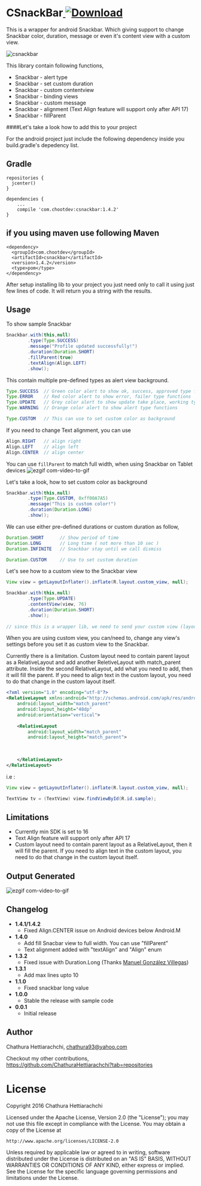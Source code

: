 # CSnackBar[ ![Download](https://api.bintray.com/packages/chathurahettiarachchi/maven/CSnackBar/images/download.svg) ](https://bintray.com/chathurahettiarachchi/maven/CSnackBar/_latestVersion)
This is a wrapper for android Snackbar. Which giving support to change Snackbar color, duration, message or even it's content view with a custom view.

![csnackbar](https://cloud.githubusercontent.com/assets/13764097/22288484/0942e32e-e31d-11e6-9630-2132379127f7.jpg)

This library contain following functions,

* Snackbar - alert type
* Snackbar - set custom duration
* Snackbar - custom contentview
* Snackbar - binding views
* Snackbar - custom message
* Snackbar - alignment (Text Align feature will support only after API 17)
* Snackbar - fillParent

####Let's take a look how to add this to your project

For the android project just include the following dependency inside you build.gradle's depedency list.

Gradle
------
```
repositories {
  jcenter()
}

dependencies {
    ...
    compile 'com.chootdev:csnackbar:1.4.2'
}
```

if you using maven use following
Maven
------
```
<dependency>
  <groupId>com.chootdev</groupId>
  <artifactId>csnackbar</artifactId>
  <version>1.4.2</version>
  <type>pom</type>
</dependency>
```

After setup installing lib to your project you just need only to call it using just few lines of code. It will return you a string with the results.

Usage
-----
To show sample Snackbar
```java
Snackbar.with(this,null)
        .type(Type.SUCCESS)
        .message("Profile updated successfully!")
        .duration(Duration.SHORT)
        .fillParent(true)
        .textAlign(Align.LEFT)
        .show();
```

This contain multiple pre-defined types as alert view background.
```java
Type.SUCCESS  // Green color alert to show ok, success, approved type functions
Type.ERROR    // Red color alert to show error, failer type functions
Type.UPDATE   // Grey color alert to show update take place, working type functions
Type.WARNING  // Orange color alert to show alert type functions

Type.CUSTOM   // This can use to set custom color as background
```

If you need to change Text alignment, you can use
```java
Align.RIGHT   // align right
Align.LEFT    // align left
Align.CENTER  // align center
```

You can use ```fillParent``` to match full width, when using Snackbar on Tablet devices 
![ezgif com-video-to-gif](https://user-images.githubusercontent.com/13764097/38407266-7133d9fe-3996-11e8-98a0-7a77475af644.gif)


Let's take a look, how to set custom color as background
```java
Snackbar.with(this,null)
        .type(Type.CUSTOM, 0xff00A7A5)
        .message("This is custom color!")
        .duration(Duration.LONG)
        .show();
```

We can use either pre-defined durations or custom duration as follow,
```java
Duration.SHORT      // Show period of time
Duration.LONG       // Long time ( not more than 10 sec )
Duration.INFINITE   // Snackbar stay until we call dismiss

Duration.CUSTOM     // Use to set custom duration
```

Let's see how to a custom view to the Snackbar view
```java
View view = getLayoutInflater().inflate(R.layout.custom_view, null);

Snackbar.with(this,null)
        .type(Type.UPDATE)
        .contentView(view, 76)
        .duration(Duration.SHORT)
        .show();
        
// since this is a wrapper lib, we need to send your custom view (layout resource) height in "dp", when setting view to the Snackbar.
```
When you are using custom view, you can/need to, change any view's settings before you set it as custom view to the Snackbar.

Currently there is a limitation. Custom layout need to contain parent layout as a RelativeLayout and add another ReletiveLayout with match_parent attribute. Inside the second RelativeLayout, add what you need to add, then it will fill the parent. If you need to align text in the custom layout, you need to do that change in the custom layout itself.

```xml
<?xml version="1.0" encoding="utf-8"?>
<RelativeLayout xmlns:android="http://schemas.android.com/apk/res/android"
    android:layout_width="match_parent"
    android:layout_height="48dp"
    android:orientation="vertical">
    
    <RelativeLayout
        android:layout_width="match_parent"
        android:layout_height="match_parent">
      
        
      
    </RelativeLayout>
</RelativeLayout>
```

i.e :
```java
View view = getLayoutInflater().inflate(R.layout.custom_view, null);

TextView tv = (TextView) view.findViewById(R.id.sample);
```

Limitations
-----------
* Currently min SDK is set to 16
* Text Align feature will support only after API 17
* Custom layout need to contain parent layout as a RelativeLayout, then it will fill the parent. If you need to align text in the custom layout, you need to do that change in the custom layout itself.

Output Generated
----------------
![ezgif com-video-to-gif](https://cloud.githubusercontent.com/assets/13764097/22289223/891662e4-e320-11e6-8828-2d334b1d379a.gif)

Changelog
---------
* **1.4.1/1.4.2**
    * Fixed Align.CENTER issue on Android devices below Android.M
* **1.4.0**
    * Add fill Snacbar view to full width. You can use "fillParent"
    * Text alignment added with "textAlign" and "Align" enum
* **1.3.2**
    * Fixed issue with Duration.Long (Thanks [Manuel González Villegas](https://github.com/manuelgon47))
* **1.3.1**
    * Add max lines upto 10
* **1.1.0**
    * Fixed snackbar long value
* **1.0.0**
    * Stable the release with sample code
* **0.0.1**
    * Initial release
    

## Author

Chathura Hettiarachchi, chathura93@yahoo.com

Checkout my other contributions, https://github.com/ChathuraHettiarachchi?tab=repositories

# License
Copyright 2016 Chathura Hettiarachchi

Licensed under the Apache License, Version 2.0 (the "License");
you may not use this file except in compliance with the License.
You may obtain a copy of the License at

    http://www.apache.org/licenses/LICENSE-2.0

Unless required by applicable law or agreed to in writing, software
distributed under the License is distributed on an "AS IS" BASIS,
WITHOUT WARRANTIES OR CONDITIONS OF ANY KIND, either express or implied.
See the License for the specific language governing permissions and
limitations under the License.
